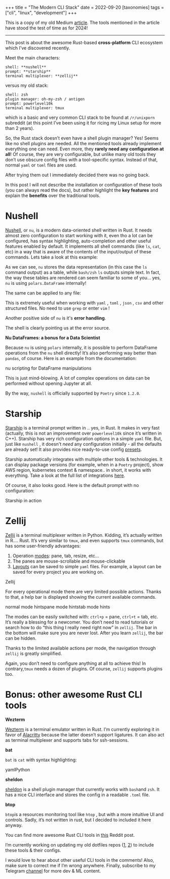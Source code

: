 +++
title = "The Modern CLI Stack"
date = 2022-09-20
[taxonomies]
tags = ["cli", "linux", "development"]
+++

This is a copy of my old Medium [article](https://danielgafni.medium.com/the-modern-linux-cli-stack-46253688b53d). The tools mentioned in the article have stood the test of time as for 2024!


---


This post is about the awesome Rust-based **cross-platform** CLI ecosystem which I’ve discovered recently.

Meet the main characters:

```
shell: **nushell**  
prompt: **starship**  
terminal multiplexer: **zellij**
```

versus my old stack:

```
shell: zsh  
plugin manager: oh-my-zsh / antigen  
prompt: powerlevel10k  
terminal multiplexer: tmux
```

which is a basic and very common CLI stack to be found at `/r/unixporn` subreddit (at this point I’ve been using it for ricing my Linux setup for more than 2 years).

So, the Rust stack doesn’t even have a shell plugin manager? Yes! Seems like no shell plugins are needed. All the mentioned tools already implement everything one can need. Even more, they **rarely need any configuration at all**! Of course, they are very configurable, but unlike many old tools they don’t use obscure config files with a tool-specific syntax. Instead of that, normal `yaml` or `toml` files are used.

After trying them out I immediately decided there was no going back.

In this post I will not describe the installation or configuration of these tools (you can always read the docs), but rather highlight the **key features** and explain the **benefits** over the traditional tools.

Nushell
=======

[Nushell](https://www.nushell.sh/), or `nu`, is a modern data-oriented shell written in Rust. It needs almost zero configuration to start working with it, even tho a lot can be configured, has syntax highlighting, auto-completion and other useful features enabled by default. It implements all shell commands (like `ls`, `cat`, etc) in a way that is aware of the contents of the input/output of these commands. Lets take a look at this example:

As we can see, `nu` stores the data representation (in this case the `ls` command output) as a table, while `bash/zsh` `ls` outputs simple text. In fact, the way these tables are rendered can seem familiar to some of you… yes, `nu` is using `polars.DataFrame` internally!

The same can be applied to any file:

This is extremely useful when working with `yaml` , `toml` , `json` , `csv` and other structured files. No need to use `grep` or enter `vim` !

Another positive side of `nu` is it's **error handling**.

The shell is clearly pointing us at the error source.

**Nu DataFrames: a bonus for a Data Scientist**

Because `nu` is using `polars` internally, it is possible to perform DataFrame operations from the `nu` shell directly! It’s also performing way better than `pandas`, of course. Here is an example from the documentation:

nu scripting for DataFrame manipulations

This is just mind-blowing. A lot of complex operations on data can be performed without opening Jupyter at all.

By the way, `nushell` is officially supported by `Poetry` since `1.2.0`.

Starship
========

[Starship](https://starship.rs/) is a terminal prompt written in .. yes, in Rust. It makes in very fast (actually, this is not an improvement over `powerlevel10k` since it’s written in C++). Starship has very rich configuration options in a simple `yaml` file. But, just like `nushell` , it doesn't _need_ any configuration initially - all the defaults are already set! It also provides nice ready-to-use config [presets](https://starship.rs/presets/#nerd-font-symbols).

Starship automatically integrates with multiple other tools & technologies. It can display package versions (for example, when in a `Poetry` project), show AWS region, kubernetes context & namespace.. in short, it works with everything. Take a look at the full list of integrations [here](https://starship.rs/config/#prompt).

Of course, it also looks good. Here is the default prompt with no configuration:

Starship in action

Zellij
======

[Zellij](https://zellij.dev/) is a terminal multiplexer written in Python. Kidding, it’s actually written in R…. Rust. It’s very similar to `tmux`, and even supports `tmux` commands, but has some user-friendly advantages:

1.  Operation [modes](https://zellij.dev/documentation/keybindings-modes.html): pane, tab, resize, etc…
2.  The panes are mouse-scrollable and mouse-clickable
3.  [Layouts](https://zellij.dev/documentation/layouts-templates.html) can be saved to simple `yaml` files. For example, a layout can be saved for every project you are working on.

Zellij

For every operational mode there are very limited possible actions. Thanks to that, a help bar is displayed showing the current available commands.

normal mode hintspane mode hintstab mode hints

The modes can be easily switched with: `ctrl+p` = pane, `ctrl+t` = tab, etc. It’s really a blessing for a newcomer. You don’t need to read tutorials or search how to do “this thing I really need right now” in `zellij`. The bar in the bottom will make sure you are never lost. After you learn `zellij`, the bar can be hidden.

Thanks to the limited available actions per mode, the navigation through `zellij` is greatly simplified.

Again, you don’t need to configure anything at all to achieve this! In contrary,`tmux` needs a dozen of plugins. Of course, `zellij` supports plugins too.

Bonus: other awesome Rust CLI tools
===================================

**Wezterm**

[Wezterm](https://wezfurlong.org/wezterm/index.html) is a terminal emulator written in Rust. I’m currently exploring it in favor of [Alacritty](https://alacritty.org/) because the latter doesn’t support ligatures. It can also act as terminal multiplexer and supports tabs for ssh-sessions.

**bat**

`bat`  is `cat` with syntax highlighting:

yamlPython

**sheldon**

[sheldon](https://github.com/rossmacarthur/sheldon) is a shell plugin manager that currently works with `bash`and `zsh`. It has a nice CLI interface and stores the config in a readable `.toml` file.

**btop**

`btop`is a resources monitoring tool like `htop` , but with a more intuitive UI and controls. Sadly, it’s not written in rust, but I decided to included it here anyway.

You can find more awesome Rust CLI tools in [this](https://www.reddit.com/r/rust/comments/xgwe4u/your_favourite_rust_cli_utilities_this_year/) Reddit post.

I’m currently working on updating my old dotfiles repos ([1](https://github.com/danielgafni/dotfiles), [2](https://github.com/danielgafni/useful-materials)) to include these tools & their configs.

I would love to hear about other useful CLI tools in the comments! Also, make sure to correct me if I’m wrong anywhere. Finally, subscribe to my Telegram [channel](https://t.me/nadya_nafig) for more dev & ML content.

